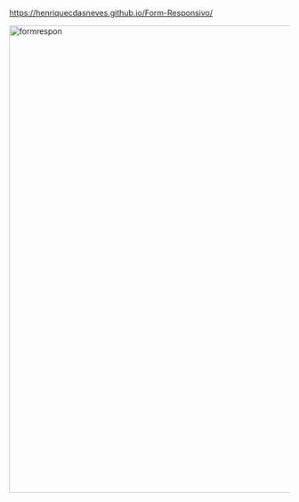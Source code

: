 https://henriquecdasneves.github.io/Form-Responsivo/

<img width="1713" height="839" alt="formrespon" src="https://github.com/user-attachments/assets/0df1ed2f-da06-419e-8e31-e7d0a4e32ca9" />
